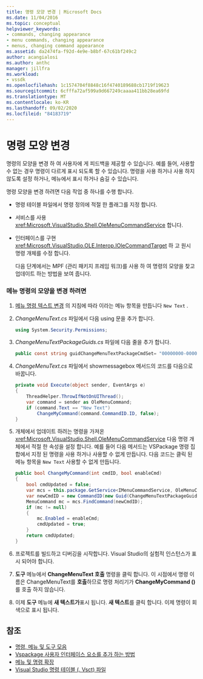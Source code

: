 ```yaml
---
title: 명령 모양 변경 | Microsoft Docs
ms.date: 11/04/2016
ms.topic: conceptual
helpviewer_keywords:
- commands, changing appearance
- menu commands, changing appearance
- menus, changing command appearance
ms.assetid: da2474fa-f92d-4e9e-b8bf-67c61bf249c2
author: acangialosi
ms.author: anthc
manager: jillfra
ms.workload:
- vssdk
ms.openlocfilehash: 1c1574704f8848c16f4740189688cb1719f19623
ms.sourcegitcommit: 6cfffa72af599a9d667249caaaa411bb28ea69fd
ms.translationtype: MT
ms.contentlocale: ko-KR
ms.lasthandoff: 09/02/2020
ms.locfileid: "84183719"
---
```

# <a name="change-the-appearance-of-a-command"></a>명령 모양 변경
명령의 모양을 변경 하 여 사용자에 게 피드백을 제공할 수 있습니다. 예를 들어, 사용할 수 없는 경우 명령이 다르게 표시 되도록 할 수 있습니다. 명령을 사용 하거나 사용 하지 않도록 설정 하거나, 메뉴에서 표시 하거나 숨길 수 있습니다.

명령 모양을 변경 하려면 다음 작업 중 하나를 수행 합니다.

- 명령 테이블 파일에서 명령 정의에 적절 한 플래그를 지정 합니다.

- 서비스를 사용 <xref:Microsoft.VisualStudio.Shell.OleMenuCommandService> 합니다.

- 인터페이스를 구현 <xref:Microsoft.VisualStudio.OLE.Interop.IOleCommandTarget> 하 고 원시 명령 개체를 수정 합니다.

  다음 단계에서는 MPF (관리 패키지 프레임 워크)를 사용 하 여 명령의 모양을 찾고 업데이트 하는 방법을 보여 줍니다.

### <a name="to-change-the-appearance-of-a-menu-command"></a>메뉴 명령의 모양을 변경 하려면

1. [메뉴 명령 텍스트 변경](../extensibility/changing-the-text-of-a-menu-command.md) 의 지침에 따라 이라는 메뉴 항목을 만듭니다 `New Text` .

2. *ChangeMenuText.cs* 파일에서 다음 using 문을 추가 합니다.

    ```csharp
    using System.Security.Permissions;
    ```

3. *ChangeMenuTextPackageGuids.cs* 파일에 다음 줄을 추가 합니다.

    ```csharp
    public const string guidChangeMenuTextPackageCmdSet= "00000000-0000-0000-0000-00000000";  // get the GUID from the .vsct file
    ```

4. *ChangeMenuText.cs* 파일에서 showmessagebox 메서드의 코드를 다음으로 바꿉니다.

    ```csharp
    private void Execute(object sender, EventArgs e)
    {
        ThreadHelper.ThrowIfNotOnUIThread();
        var command = sender as OleMenuCommand;
        if (command.Text == "New Text")
            ChangeMyCommand(command.CommandID.ID, false);
    }
    ```

5. 개체에서 업데이트 하려는 명령을 가져온 <xref:Microsoft.VisualStudio.Shell.OleMenuCommandService> 다음 명령 개체에서 적절 한 속성을 설정 합니다. 예를 들어 다음 메서드는 VSPackage 명령 집합에서 지정 된 명령을 사용 하거나 사용할 수 없게 만듭니다. 다음 코드는 클릭 된 메뉴 항목을 `New Text` 사용할 수 없게 만듭니다.

    ```csharp
    public bool ChangeMyCommand(int cmdID, bool enableCmd)
    {
        bool cmdUpdated = false;
        var mcs = this.package.GetService<IMenuCommandService, OleMenuCommandService>();
        var newCmdID = new CommandID(new Guid(ChangeMenuTextPackageGuids.guidChangeMenuTextPackageCmdSet), cmdID);
        MenuCommand mc = mcs.FindCommand(newCmdID);
        if (mc != null)
        {
            mc.Enabled = enableCmd;
            cmdUpdated = true;
        }
        return cmdUpdated;
    }
    ```

6. 프로젝트를 빌드하고 디버깅을 시작합니다. Visual Studio의 실험적 인스턴스가 표시 되어야 합니다.

7. **도구** 메뉴에서 **ChangeMenuText 호출** 명령을 클릭 합니다. 이 시점에서 명령 이름은 ChangeMenuText를 **호출**하므로 명령 처리기가 **ChangeMyCommand ()** 를 호출 하지 않습니다.

8. 이제 **도구** 메뉴에 **새 텍스트가**표시 됩니다. **새 텍스트**를 클릭 합니다. 이제 명령이 회색으로 표시 됩니다.

## <a name="see-also"></a>참조
- [명령, 메뉴 및 도구 모음](../extensibility/internals/commands-menus-and-toolbars.md)
- [Vspackage 사용자 인터페이스 요소를 추가 하는 방법](../extensibility/internals/how-vspackages-add-user-interface-elements.md)
- [메뉴 및 명령 확장](../extensibility/extending-menus-and-commands.md)
- [Visual Studio 명령 테이블 (. Vsct) 파일](../extensibility/internals/visual-studio-command-table-dot-vsct-files.md)

